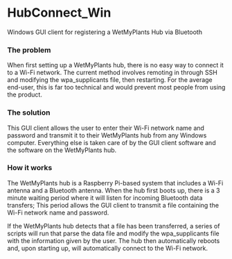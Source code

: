 # HubConnect_Win
Windows GUI client for registering a WetMyPlants Hub via Bluetooth

### The problem
When first setting up a WetMyPlants hub, there is no easy way to connect it to a Wi-Fi network.
The current method involves remoting in through SSH and modifying the wpa_supplicants file, then restarting.
For the average end-user, this is far too technical and would prevent most people from using the product.

### The solution
This GUI client allows the user to enter their Wi-Fi network name and password and transmit it to their WetMyPlants hub from any Windows computer. Everything else is taken care of by the GUI client software and the software on the WetMyPlants hub.

### How it works
The WetMyPlants hub is a Raspberry Pi-based system that includes a Wi-Fi antenna and a Bluetooth antenna.
When the hub first boots up, there is a 3 minute waiting period where it will listen for incoming Bluetooth data transfers; This period allows the GUI client to transmit a file containing the Wi-Fi network name and password.

If the WetMyPlants hub detects that a file has been transferred, a series of scripts will run that parse the data file and modify the wpa_supplicants file with the information given by the user. The hub then automatically reboots and, upon starting up, will automatically connect to the Wi-Fi network.
